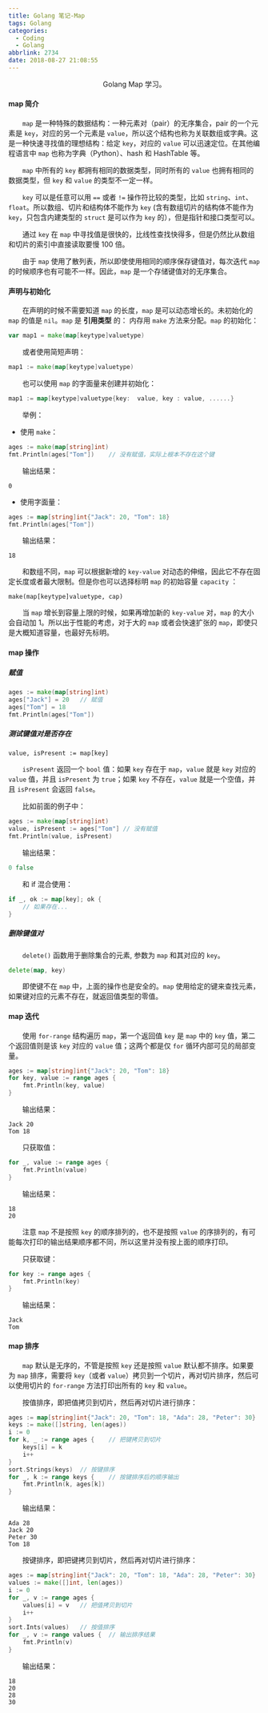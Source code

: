 ```yaml
---
title: Golang 笔记-Map
tags: Golang
categories:
  - Coding
  - Golang
abbrlink: 2734
date: 2018-08-27 21:08:55
---
```


<center>Golang Map 学习。</center>

<!--more-->

#### map 简介

　　`map` 是一种特殊的数据结构：一种元素对（pair）的无序集合，pair 的一个元素是 `key`，对应的另一个元素是 `value`，所以这个结构也称为关联数组或字典。这是一种快速寻找值的理想结构：给定 `key`，对应的 `value` 可以迅速定位。在其他编程语言中 `map` 也称为字典（Python）、hash 和 HashTable 等。

　　`map` 中所有的 `key` 都拥有相同的数据类型，同时所有的 `value` 也拥有相同的数据类型，但 `key` 和 `value` 的类型不一定一样。

　　`key` 可以是任意可以用 `==` 或者 `!=` 操作符比较的类型，比如 `string`、`int`、`float`。所以数组、切片和结构体不能作为 `key` (含有数组切片的结构体不能作为 `key`，只包含内建类型的 `struct` 是可以作为 `key` 的），但是指针和接口类型可以。

　　通过 `key` 在 `map` 中寻找值是很快的，比线性查找快得多，但是仍然比从数组和切片的索引中直接读取要慢 100 倍。 

　　由于 `map` 使用了散列表，所以即使使用相同的顺序保存键值对，每次迭代 `map` 的时候顺序也有可能不一样。因此，`map` 是一个存储键值对的无序集合。

#### 声明与初始化

　　在声明的时候不需要知道 `map` 的长度，`map` 是可以动态增长的。未初始化的 `map` 的值是 `nil`。`map` 是 **引用类型** 的： 内存用 `make` 方法来分配。`map` 的初始化：

```go
var map1 = make(map[keytype]valuetype)
```

　　或者使用简短声明：

```go
map1 := make(map[keytype]valuetype)
```

　　也可以使用 `map` 的字面量来创建并初始化：

```go
map1 := map[keytype]valuetype{key:  value, key : value, ......}
```

　　举例：

- 使用 `make`：

```go
ages := make(map[string]int)
fmt.Println(ages["Tom"])	// 没有赋值，实际上根本不存在这个键
```

　　输出结果：

```
0
```

- 使用字面量：

```GO
ages := map[string]int{"Jack": 20, "Tom": 18}
fmt.Println(ages["Tom"])
```

　　输出结果：

```
18
```

　　和数组不同，`map` 可以根据新增的 `key-value` 对动态的伸缩，因此它不存在固定长度或者最大限制。但是你也可以选择标明 `map` 的初始容量 `capacity` ：

```
make(map[keytype]valuetype, cap)
```

　　当 `map` 增长到容量上限的时候，如果再增加新的 `key-value` 对，`map` 的大小会自动加 1。所以出于性能的考虑，对于大的 `map` 或者会快速扩张的 `map`，即使只是大概知道容量，也最好先标明。

#### map 操作

##### 赋值

```go
ages := make(map[string]int)
ages["Jack"] = 20	// 赋值
ages["Tom"] = 18
fmt.Println(ages["Tom"])
```

##### 测试键值对是否存在

```
value, isPresent := map[key]
```

　　`isPresent` 返回一个 `bool` 值：如果 `key` 存在于 `map`，`value` 就是 `key` 对应的 `value` 值，并且 `isPresent` 为 `true`；如果 `key` 不存在，`value` 就是一个空值，并且 `isPresent` 会返回 `false`。 

　　比如前面的例子中：

```go
ages := make(map[string]int)
value, isPresent := ages["Tom"]	// 没有赋值
fmt.Println(value, isPresent)
```

　　输出结果：

```go
0 false
```

　　和 if 混合使用： 

```go
if _, ok := map[key]; ok {
	// 如果存在...
}
```

##### 删除键值对

　　`delete()` 函数用于删除集合的元素, 参数为 `map` 和其对应的 `key`。

```go
delete(map, key)
```

　　即使键不在 `map` 中，上面的操作也是安全的。`map` 使用给定的键来查找元素，如果键对应的元素不存在，就返回值类型的零值。

#### map 迭代

　　使用 `for-range` 结构遍历 `map`，第一个返回值 `key` 是 `map` 中的 `key` 值，第二个返回值则是该 `key` 对应的 `value` 值；这两个都是仅 `for` 循环内部可见的局部变量。 

```GO
ages := map[string]int{"Jack": 20, "Tom": 18}
for key, value := range ages {
    fmt.Println(key, value)
}
```

　　输出结果：

```
Jack 20
Tom 18
```

　　只获取值：

```go
for _, value := range ages {
    fmt.Println(value)
}
```

　　输出结果：

```
18
20
```

　　注意 `map` 不是按照 `key` 的顺序排列的，也不是按照 `value` 的序排列的，有可能每次打印的输出结果顺序都不同，所以这里并没有按上面的顺序打印。

　　只获取键：

```go
for key := range ages {
    fmt.Println(key)
}
```

　　输出结果：

```
Jack
Tom
```

#### map 排序

　　`map` 默认是无序的，不管是按照 `key` 还是按照 `value` 默认都不排序。如果要为 `map` 排序，需要将 `key`（或者 `value`）拷贝到一个切片，再对切片排序，然后可以使用切片的 `for-range` 方法打印出所有的 `key` 和 `value`。

　　按值排序，即把值拷贝到切片，然后再对切片进行排序：

```go
ages := map[string]int{"Jack": 20, "Tom": 18, "Ada": 28, "Peter": 30}
keys := make([]string, len(ages))
i := 0
for k, _ := range ages {	// 把键拷贝到切片
    keys[i] = k
    i++
}
sort.Strings(keys)	// 按键排序
for _, k := range keys {	// 按键排序后的顺序输出
    fmt.Println(k, ages[k])
}
```

　　输出结果：

```
Ada 28
Jack 20
Peter 30
Tom 18
```

　　按键排序，即把键拷贝到切片，然后再对切片进行排序：

```go
ages := map[string]int{"Jack": 20, "Tom": 18, "Ada": 28, "Peter": 30}
values := make([]int, len(ages))
i := 0
for _, v := range ages {
    values[i] = v	// 把值拷贝到切片
    i++
}
sort.Ints(values)	// 按值排序
for _, v := range values {	// 输出排序结果
    fmt.Println(v)
}
```

　　输出结果：

```
18
20
28
30
```